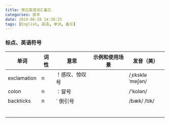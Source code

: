 ```yaml
---
title: 常见英语词汇备忘
categories: 技术
date: 2019-06-28 14:38:25
tags: [English, 英语, 单词, 备忘]
---
```


### 标点、英语符号

| 单词        | 词性 | 意思           | 示例和使用场景 | 发音（美）      |
| ----------- | ---- | -------------- | -------------- | --------------- |
| exclamation | n    | ！感叹、惊叹号 |                | /ˌɛkskləˈmeʃən/ |
| colon       | n    | ：冒号         |                | /'kolən/        |
| backticks   | n    | ` 倒引号       |                | /bæk/ /tɪk/     |
|             |      |                |                |                 |
|             |      |                |                |                 |
|             |      |                |                |                 |
|             |      |                |                |                 |
|             |      |                |                |                 |
|             |      |                |                |                 |

